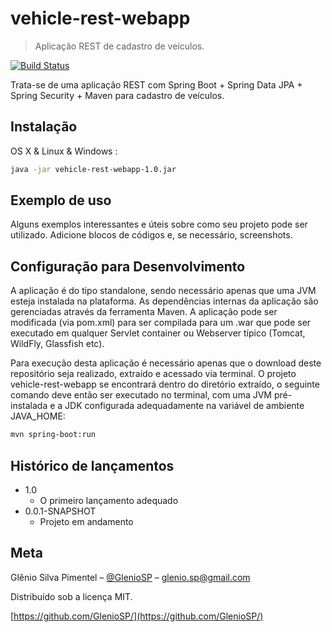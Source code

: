 # vehicle-rest-webapp
> Aplicação REST de cadastro de veículos.

[![Build Status][travis-image]][travis-url]

Trata-se de uma aplicação REST com Spring Boot + Spring Data JPA + Spring Security + Maven para cadastro de veículos.

## Instalação

OS X & Linux & Windows :

```sh
java -jar vehicle-rest-webapp-1.0.jar
```

## Exemplo de uso

Alguns exemplos interessantes e úteis sobre como seu projeto pode ser utilizado. Adicione blocos de códigos e, se necessário, screenshots.

## Configuração para Desenvolvimento

A aplicação é do tipo standalone, sendo necessário apenas que uma JVM esteja instalada na plataforma. As dependências internas da aplicação são gerenciadas através da ferramenta Maven. A aplicação pode ser modificada (via pom.xml) para ser compilada para um .war que pode ser executado em qualquer Servlet container ou Webserver típico (Tomcat, WildFly, Glassfish etc). 

Para execução desta aplicação é necessário apenas que o download deste repositório seja realizado, extraído e acessado via terminal. O projeto vehicle-rest-webapp se encontrará dentro do diretório extraído, o seguinte comando deve então ser executado no terminal, com uma JVM pré-instalada e a JDK configurada adequadamente na variável de ambiente JAVA_HOME: 

```sh
mvn spring-boot:run
```

## Histórico de lançamentos

* 1.0
    * O primeiro lançamento adequado
* 0.0.1-SNAPSHOT
    * Projeto em andamento

## Meta

Glênio Silva Pimentel – [@GlenioSP](https://www.linkedin.com/in/gleniosp/) – glenio.sp@gmail.com

Distribuído sob a licença MIT.

[https://github.com/GlenioSP/](https://github.com/GlenioSP/)

[travis-image]: https://img.shields.io/travis/dbader/node-datadog-metrics/master.svg?style=flat-square
[travis-url]: https://ci.spring.io/teams/spring-boot/pipelines/spring-boot?groups=Build
